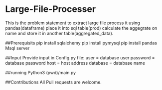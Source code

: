 # Large-File-Processer
This is the problem statement to extract large file process it using pandas(dataframe) place it into sql table(prod) calculate the aggegrate on name and store it in another table(aggregated_data).

##Prerequisits 
pip install sqlalchemy
pip install pymysql
pip install pandas
Msql server

##Input
Provide input in Config.py file:
user = database user
password = database password
host = host address
database = database name

##running 
Python3 (pwd)/main.py

##Contributions
All Pull requests are welcome.
